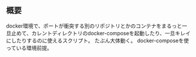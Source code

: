 ## 概要

docker環境で、ポートが衝突する別のリポジトリとかのコンテナをまるっと一旦止めて、カレントディレクトリのdocker-composeを起動したり、一旦キレイにしたりするのに使えるスクリプト。
たぶん大体動く。
docker-composeを使っている環境前提。